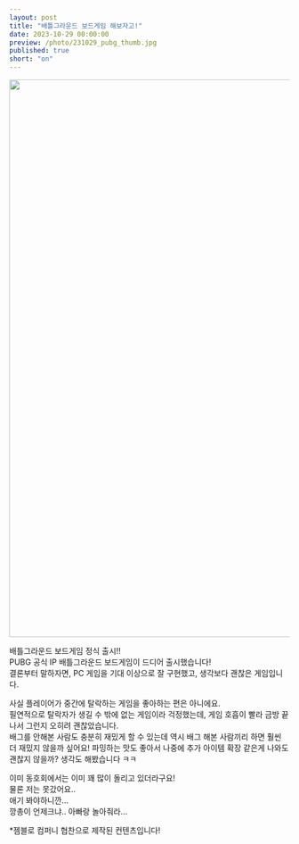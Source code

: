 ```yaml
---
layout: post
title: "배틀그라운드 보드게임 해보자고!"
date: 2023-10-29 00:00:00
preview: /photo/231029_pubg_thumb.jpg
published: true
short: "on"
---
```


<img src="/photo/231029_pubg.jpg" width="1000">


배틀그라운드 보드게임 정식 출시!!<br>
PUBG 공식 IP 배틀그라운드 보드게임이 드디어 출시했습니다!<br>
결론부터 말하자면, PC 게임을 기대 이상으로 잘 구현했고, 생각보다 괜찮은 게임입니다.<br>

사실 플레이어가 중간에 탈락하는 게임을 좋아하는 편은 아니에요. <br>
필연적으로 탈락자가 생길 수 밖에 없는 게임이라 걱정했는데, 게임 호흡이 빨라 금방 끝나서 그런지 오히려 괜찮았습니다.<br>
배그를 안해본 사람도 충분히 재밌게 할 수 있는데 역시 배그 해본 사람끼리 하면 훨씬 더 재밌지 않을까 싶어요!
파밍하는 맛도 좋아서 나중에 추가 아이템 확장 같은게 나와도 괜찮지 않을까? 생각도 해봤습니다 ㅋㅋ

이미 동호회에서는 이미 꽤 많이 돌리고 있더라구요!<br>
물론 저는 못갔어요..<br>
애기 봐야하니깐...<br>
깡총이 언제크냐.. 아빠랑 놀아줘라...

*젬블로 컴퍼니 협찬으로 제작된 컨텐츠입니다!